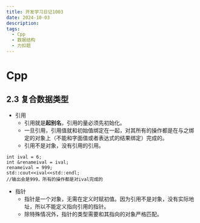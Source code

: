 ```yaml
---
title: 开发学习日记1003
date: 2024-10-03
description:
tags:
  - Cpp
  - 数据结构
  - 力扣题
---
```

# Cpp
## 2.3  复合数据类型
- 引用 
	- 引用就是**起别名**，引用的量必须先初始化。
	- 一旦引用，引用值就和初始值绑定在一起，对其所有的操作都是在与之绑定的对象上（不能和字面值或者表达式的结果绑定）完成的。
	- 引用不是对象，没有引用的引用。
```
int ival = 6;
int &renameival = ival;
renameival = 999;
std::cout<<ival<<std::endl;
//输出会是999，所有的操作都是对ival完成的
```
- 指针
	- 指针是一个对象，无需在定义时赋初值。因为引用不是对象，没有实际地址，所以不能定义指向引用的指针。
	- 除特殊情况外，指针的类型需要和其指向的对象严格匹配。
